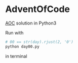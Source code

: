 # AdventOfCode
[AOC](https://adventofcode.com/) solution in Python3

Run with
```python
# 00 == str(day).rjust(2, '0')
python day00.py
```
in terminal
